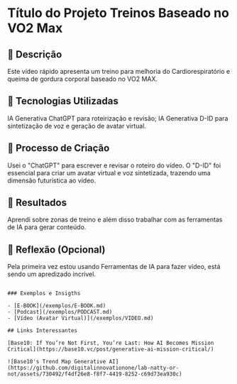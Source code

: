 # Título do Projeto Treinos Baseado no VO2 Max

## 📒 Descrição
Este vídeo rápido apresenta um treino para melhoria do Cardiorespiratório e queima de gordura corporal baseado no VO2 MAX.

## 🤖 Tecnologias Utilizadas
IA Generativa ChatGPT para roteirização e revisão;
IA Generativa D-ID para sintetização de voz e geração de avatar virtual.


## 🧐 Processo de Criação
Usei o "ChatGPT" para escrever e revisar o roteiro do vídeo. O "D-ID" foi essencial para criar um avatar virtual e voz sintetizada, trazendo uma dimensão futurística ao vídeo. 

## 🚀 Resultados
Aprendi sobre zonas de treino e além disso trabalhar com as ferramentas de IA para gerar conteúdo. 


## 💭 Reflexão (Opcional)
Pela primeira vez estou usando Ferramentas de IA para fazer vídeo, está sendo um apredizado incrível. 
```

### Exemplos e Insigths

- [E-BOOK](/exemplos/E-BOOK.md)
- [Podcast](/exemplos/PODCAST.md)
- [Vídeo (Avatar Virtual)](/exemplos/VIDEO.md)

## Links Interessantes

[Base10: If You’re Not First, You’re Last: How AI Becomes Mission Critical](https://base10.vc/post/generative-ai-mission-critical/)

![Base10's Trend Map Generative AI](https://github.com/digitalinnovationone/lab-natty-or-not/assets/730492/f4df26e8-f8f7-4419-8252-c69d73ea930c)
